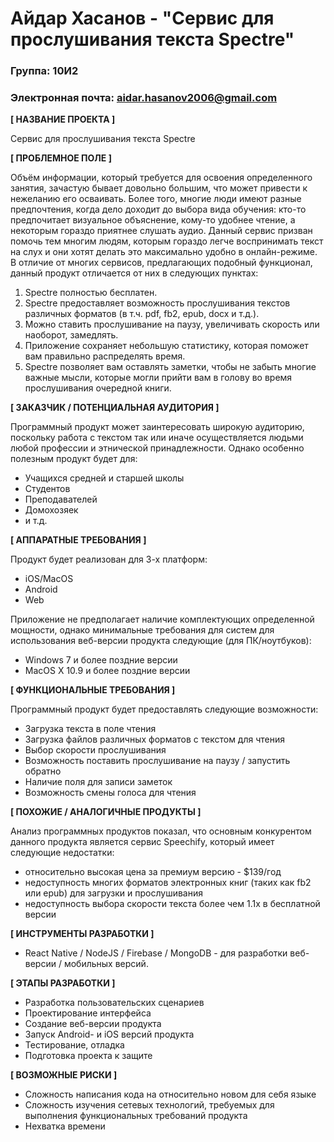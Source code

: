 # Айдар Хасанов - "Сервис для прослушивания текста Spectre"

### Группа: 10И2
### Электронная почта: aidar.hasanov2006@gmail.com


**[ НАЗВАНИЕ ПРОЕКТА ]** 
<br />

Сервис для прослушивания текста Spectre

**[ ПРОБЛЕМНОЕ ПОЛЕ ]**

Объём информации, который требуется для освоения определенного занятия, зачастую бывает довольно большим, что может привести к нежеланию его осваивать. 
Более того, многие люди имеют разные предпочтения, когда дело доходит до выбора вида обучения: кто-то предпочитает визуальное объяснение, кому-то удобнее чтение, а некоторым гораздо приятнее слушать аудио. Данный сервис призван помочь тем многим людям, которым гораздо легче воспринимать текст на слух и они хотят делать это максимально удобно в онлайн-режиме. В отличие от многих сервисов, предлагающих подобный функционал, данный продукт отличается от них в следующих пунктах:
  1) Spectre полностью бесплатен. 
  2) Spectre предоставляет возможность прослушивания текстов различных форматов (в т.ч. pdf, fb2, epub, docx и т.д.).
  3) Можно ставить прослушивание на паузу, увеличивать скорость или наоборот, замедлять.
  4) Приложение сохраняет небольшую статистику, которая поможет вам правильно распределять время.
  5) Spectre позволяет вам оставлять заметки, чтобы не забыть многие важные мысли, которые могли прийти вам в голову во время прослушивания очередной книги.  

**[ ЗАКАЗЧИК / ПОТЕНЦИАЛЬНАЯ АУДИТОРИЯ ]**

Программный продукт может заинтересовать широкую аудиторию, поскольку работа с текстом так или иначе осуществляется людьми любой профессии и этнической принадлежности. Однако особенно полезным продукт будет для:

* Учащихся средней и старшей школы
* Студентов 
* Преподавателей
* Домохозяек
* и т.д.

**[ АППАРАТНЫЕ ТРЕБОВАНИЯ ]** 

Продукт будет реализован для 3-х платформ:
* iOS/MacOS
* Android
* Web


Приложение не предполагает наличие комплектующих определенной мощности, однако минимальные требования для систем для использования веб-версии продукта следующие (для ПК/ноутбуков):
* Windows 7 и более поздние версии
* MacOS X 10.9 и более поздние версии


**[ ФУНКЦИОНАЛЬНЫЕ ТРЕБОВАНИЯ ]**

Программный продукт будет предоставлять следующие возможности:
* Загрузка текста в поле чтения
* Загрузка файлов различных форматов с текстом для чтения
* Выбор скорости прослушивания
* Возможность поставить прослушивание на паузу / запустить обратно
* Наличие поля для записи заметок
* Возможность смены голоса для чтения

**[ ПОХОЖИЕ / АНАЛОГИЧНЫЕ ПРОДУКТЫ ]**

Анализ программных продуктов показал, что основным конкурентом данного продукта является сервис Speechify, который имеет следующие недостатки:
* относительно высокая цена за премиум версию - $139/год
* недоступность многих форматов электронных книг (таких как fb2 или epub) для загрузки и прослушивания
* недоступность выбора скорости текста более чем 1.1x в бесплатной версии


**[ ИНСТРУМЕНТЫ РАЗРАБОТКИ ]**

* React Native / NodeJS / Firebase / MongoDB - для разработки веб-версии / мобильных версий. 

**[ ЭТАПЫ РАЗРАБОТКИ ]**

*	Разработка пользовательских сценариев
*	Проектирование интерфейса
*	Создание веб-версии продукта
*	Запуск Android- и iOS версий продукта
*	Тестирование, отладка
*	Подготовка проекта к защите

**[ ВОЗМОЖНЫЕ РИСКИ ]**

*	Сложность написания кода на относительно новом для себя языке
*	Сложность изучения сетевых технологий, требуемых для выполнения функциональных требований продукта
*	Нехватка времени
